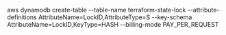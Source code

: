 
aws dynamodb create-table --table-name terraform-state-lock --attribute-definitions AttributeName=LockID,AttributeType=S --key-schema AttributeName=LockID,KeyType=HASH --billing-mode PAY_PER_REQUEST
